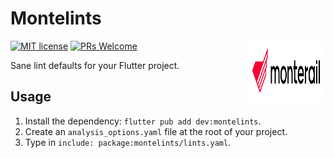 # Montelints

[![MIT license](https://img.shields.io/badge/license-MIT-blue.svg)](./LICENSE)
[![PRs Welcome](https://img.shields.io/badge/PRs-welcome-brightgreen.svg)](.)
<img src="./doc/assets/monterail_logo.svg" alt="Monterail's logo" width="25%" height="100" align="right"/>

Sane lint defaults for your Flutter project.

## Usage

1. Install the dependency: `flutter pub add dev:montelints`.
2. Create an `analysis_options.yaml` file at the root of your project.
3. Type in `include: package:montelints/lints.yaml`.
